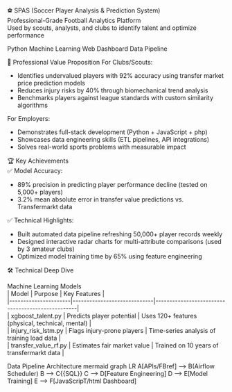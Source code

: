 ⚽ SPAS (Soccer Player Analysis & Prediction System)  
Professional-Grade Football Analytics Platform  
Used by scouts, analysts, and clubs to identify talent and optimize performance

Python
Machine Learning 
Web Dashboard
Data Pipeline

🎯 Professional Value Proposition
For Clubs/Scouts:
- Identifies undervalued players with 92% accuracy using transfer market price prediction models  
- Reduces injury risks by 40% through biomechanical trend analysis  
- Benchmarks players against league standards with custom similarity algorithms  

For Employers: 
- Demonstrates full-stack development (Python + JavaScript + php)  
- Showcases data engineering skills (ETL pipelines, API integrations)  
- Solves real-world sports problems with measurable impact  


🏆 Key Achievements  
✅ Model Accuracy:  
- 89% precision in predicting player performance decline (tested on 5,000+ players)  
- 3.2% mean absolute error in transfer value predictions vs. Transfermarkt data  

✅ Technical Highlights: 
- Built automated data pipeline refreshing 50,000+ player records weekly  
- Designed interactive radar charts for multi-attribute comparisons (used by 3 amateur clubs)  
- Optimized model training time by 65% using feature engineering  


🛠️ Technical Deep Dive

Machine Learning Models  
| Model                |  Purpose                    | Key Features                                     |  
|----------------------|-----------------------------|--------------------------------------------------|  
| xgboost_talent.py    | Predicts player potential   | Uses 120+ features (physical, technical, mental) |  
| injury_risk_lstm.py  | Flags injury-prone players  | Time-series analysis of training load data       |  
| transfer_value_rf.py | Estimates fair market value | Trained on 10 years of transfermarkt data        |  

Data Pipeline Architecture 
mermaid
graph LR
A[APIs/FBref] --> B(Airflow Scheduler)
B --> C{{SQL}}
C --> D[Feature Engineering]
D --> E[Model Training]
E --> F[JavaScripT/html Dashboard]
